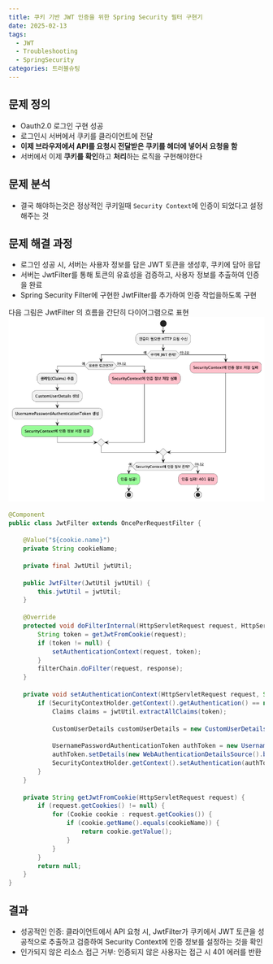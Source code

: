 ```yaml
---
title: 쿠키 기반 JWT 인증을 위한 Spring Security 필터 구현기
date: 2025-02-13
tags:
  - JWT
  - Troubleshooting
  - SpringSecurity
categories: 트러블슈팅
---
```

## 문제 정의
- Oauth2.0 로그인 구현 성공
- 로그인시 서버에서 쿠키를 클라이언트에 전달
- **이제 브라우저에서 API를 요청시 전달받은 쿠키를 헤더에 넣어서 요청을 함**
- 서버에서 이제 **쿠키를 확인**하고 **처리**하는 로직을 구현해야한다

## 문제 분석
- 결국 해야하는것은 정상적인 쿠키일때 `Security Context`에 인증이 되었다고 설정해주는 것

## 문제 해결 과정
- 로그인 성공 시, 서버는 사용자 정보를 담은 JWT 토큰을 생성후, 쿠키에 담아 응답
- 서버는 JwtFilter를 통해 토큰의 유효성을 검증하고, 사용자 정보를 추출하여 인증을 완료
- Spring Security Filter에 구현한 JwtFilter를 추가하여 인증 작업을하도록 구현

다음 그림은 JwtFilter 의 흐름을 간단히 다이어그램으로 표현
![](Pasted%20image%2020250213192721.png)

```java JwtFilter.java 
@Component
public class JwtFilter extends OncePerRequestFilter {

    @Value("${cookie.name}")
    private String cookieName;

    private final JwtUtil jwtUtil;

    public JwtFilter(JwtUtil jwtUtil) {
        this.jwtUtil = jwtUtil;
    }

    @Override
    protected void doFilterInternal(HttpServletRequest request, HttpServletResponse response, FilterChain filterChain) throws ServletException, IOException {
        String token = getJwtFromCookie(request);
        if (token != null) {
            setAuthenticationContext(request, token);
        }
        filterChain.doFilter(request, response);
    }

    private void setAuthenticationContext(HttpServletRequest request, String token) {
        if (SecurityContextHolder.getContext().getAuthentication() == null) {
            Claims claims = jwtUtil.extractAllClaims(token);

            CustomUserDetails customUserDetails = new CustomUserDetails(claims.get("userId", Long.class), claims.get("picture", String.class), claims.get("name", String.class));

            UsernamePasswordAuthenticationToken authToken = new UsernamePasswordAuthenticationToken(customUserDetails, null, null);
            authToken.setDetails(new WebAuthenticationDetailsSource().buildDetails(request));
            SecurityContextHolder.getContext().setAuthentication(authToken);
        }
    }

    private String getJwtFromCookie(HttpServletRequest request) {
        if (request.getCookies() != null) {
            for (Cookie cookie : request.getCookies()) {
                if (cookie.getName().equals(cookieName)) {
                    return cookie.getValue();
                }
            }
        }
        return null;
    }
}
```
## 결과
- 성공적인 인증: 클라이언트에서 API 요청 시, JwtFilter가 쿠키에서 JWT 토큰을 성공적으로 추출하고 검증하여 Security Context에 인증 정보를 설정하는 것을 확인
- 인가되지 않은 리소스 접근 거부: 인증되지 않은 사용자는 접근 시 401 에러를 반환



